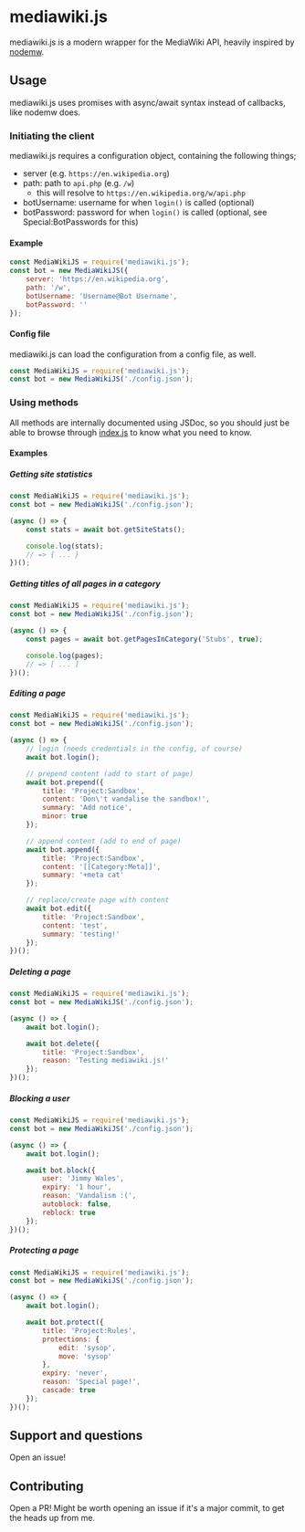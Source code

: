 # mediawiki.js
mediawiki.js is a modern wrapper for the MediaWiki API, heavily inspired by [nodemw](https://github.com/macbre/nodemw).

## Usage
mediawiki.js uses promises with async/await syntax instead of callbacks, like nodemw does.

### Initiating the client
mediawiki.js requires a configuration object, containing the following things;
* server (e.g. `https://en.wikipedia.org`)
* path: path to `api.php` (e.g. `/w`)
    * this will resolve to `https://en.wikipedia.org/w/api.php`
* botUsername: username for when `login()` is called (optional)
* botPassword: password for when `login()` is called (optional, see Special:BotPasswords for this)

#### Example
```js
const MediaWikiJS = require('mediawiki.js');
const bot = new MediaWikiJS({
    server: 'https://en.wikipedia.org',
    path: '/w',
    botUsername: 'Username@Bot Username',
    botPassword: ''
});
```

#### Config file
mediawiki.js can load the configuration from a config file, as well.
```js
const MediaWikiJS = require('mediawiki.js');
const bot = new MediaWikiJS('./config.json');
```

### Using methods
All methods are internally documented using JSDoc, so you should just be able to browse through [index.js](src/index.js) to know what you need to know.

#### Examples
##### Getting site statistics
```js
const MediaWikiJS = require('mediawiki.js');
const bot = new MediaWikiJS('./config.json');

(async () => {
    const stats = await bot.getSiteStats();

    console.log(stats);
    // => { ... }
})();
```

##### Getting titles of all pages in a category
```js
const MediaWikiJS = require('mediawiki.js');
const bot = new MediaWikiJS('./config.json');

(async () => {
    const pages = await bot.getPagesInCategory('Stubs', true);

    console.log(pages);
    // => [ ... ]
})();
```

##### Editing a page
```js
const MediaWikiJS = require('mediawiki.js');
const bot = new MediaWikiJS('./config.json');

(async () => {
    // login (needs credentials in the config, of course)
    await bot.login();

    // prepend content (add to start of page)
    await bot.prepend({
        title: 'Project:Sandbox',
        content: 'Don\'t vandalise the sandbox!',
        summary: 'Add notice',
        minor: true
    });

    // append content (add to end of page)
    await bot.append({
        title: 'Project:Sandbox',
        content: '[[Category:Meta]]',
        summary: '+meta cat'
    });

    // replace/create page with content
    await bot.edit({
        title: 'Project:Sandbox',
        content: 'test',
        summary: 'testing!'
    });
})();
```

##### Deleting a page
```js
const MediaWikiJS = require('mediawiki.js');
const bot = new MediaWikiJS('./config.json');

(async () => {
    await bot.login();

    await bot.delete({
        title: 'Project:Sandbox',
        reason: 'Testing mediawiki.js!'
    });
})();
```

##### Blocking a user
```js
const MediaWikiJS = require('mediawiki.js');
const bot = new MediaWikiJS('./config.json');

(async () => {
    await bot.login();

    await bot.block({
        user: 'Jimmy Wales',
        expiry: '1 hour',
        reason: 'Vandalism :(',
        autoblock: false,
        reblock: true
    });
})();
```

##### Protecting a page
```js
const MediaWikiJS = require('mediawiki.js');
const bot = new MediaWikiJS('./config.json');

(async () => {
    await bot.login();

    await bot.protect({
        title: 'Project:Rules',
        protections: {
            edit: 'sysop',
            move: 'sysop'
        },
        expiry: 'never',
        reason: 'Special page!',
        cascade: true
    });
})();
```

## Support and questions
Open an issue!

## Contributing
Open a PR! Might be worth opening an issue if it's a major commit, to get the heads up from me.